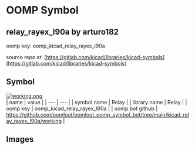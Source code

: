 # OOMP Symbol  
## relay_rayex_l90a  by arturo182  
  
oomp key: oomp_kicad_relay_rayex_l90a  
  
source repo at: [https://gitlab.com/kicad/libraries/kicad-symbols](https://gitlab.com/kicad/libraries/kicad-symbols)  
## Symbol  
  
[![working.png](working_600.png)](working.png)  
| name | value | 
| --- | --- | 
| symbol name | Relay | 
| library name | Relay | 
| oomp key | oomp_kicad_relay_rayex_l90a | 
| oomp bot github | https://github.com/oomlout/oomlout_oomp_symbol_bot/tree/main/kicad_relay_rayex_l90a/working | 
## Images  
